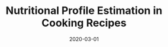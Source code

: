 ---
layout: publications
date: 2020-03-01
title: Nutritional Profile Estimation in Cooking Recipes
venue: 3<sup>rd</sup> International Workshop on Data Engineering meets Intelligent Food & Cooking Recipes, 2020 (<b>DECOR Workshop @ ICDE</b>)
link: "https://arxiv.org/pdf/2004.12184.pdf"
slides: 
poster: 
tldr: Developed a scalable method to estimate nutritional profiles of recipes using a reliable database.
authors: Jushaan Kalra, Devansh Batra, <u>Nirav Diwan</u>, Ganesh Bagler
code: "https://github.com/cosylabiiit/recipe-knowledge-mining"
---
